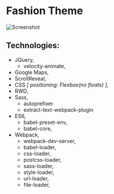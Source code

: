 # Fashion Theme
![Screenshot](fthem_view.png)
## Technologies:
  * JQuery,
      - velocity-animate,
  * Google Maps,
  * ScrollReveal,
  * CSS *[ positioning: Flexbox(no floats) ]*,
  * RWD,
  * Sass,
      - autoprefixer
      - extract-text-webpack-plugin
  * ES6,
      - babel-preset-env,
      - babel-core,
  * Webpack,
      - webpack-dev-server,  
      - babel-loader,
      - css-loader,
      - postcss-loader,
      - sass-loader,
      - style-loader,
      - url-loader,
      - file-loader,
